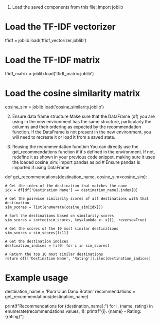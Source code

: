 1. Load the saved components from this file:
import joblib

# Load the TF-IDF vectorizer
tfidf = joblib.load('tfidf_vectorizer.joblib')

# Load the TF-IDF matrix
tfidf_matrix = joblib.load('tfidf_matrix.joblib')

# Load the cosine similarity matrix
cosine_sim = joblib.load('cosine_similarity.joblib')


2. Ensure data frame structure 
Make sure that the DataFrame (df) you are using in the new environment has the same structure, particularly the columns and their ordering as expected by the recommendation function. If the DataFrame is not present in the new environment, you will need to recreate it or load it from a saved state.

3. Reusing the recommendation function
You can directly use the get_recommendations function if it's defined in the environment. If not, redefine it as shown in your previous code snippet, making sure it uses the loaded cosine_sim:
import pandas as pd  # Ensure pandas is imported if using DataFrame

def get_recommendations(destination_name, cosine_sim=cosine_sim):

    # Get the index of the destination that matches the name
    idx = df[df['Destination Name'] == destination_name].index[0]

    # Get the pairwise similarity scores of all destinations with that destination
    sim_scores = list(enumerate(cosine_sim[idx]))

    # Sort the destinations based on similarity scores
    sim_scores = sorted(sim_scores, key=lambda x: x[1], reverse=True)

    # Get the scores of the 10 most similar destinations
    sim_scores = sim_scores[1:11]

    # Get the destination indices
    destination_indices = [i[0] for i in sim_scores]

    # Return the top 10 most similar destinations
    return df[['Destination Name', 'Rating']].iloc[destination_indices]

# Example usage
destination_name = 'Pura Ulun Danu Bratan'
recommendations = get_recommendations(destination_name)

print(f"Recommendations for {destination_name}:")
for i, (name, rating) in enumerate(recommendations.values, 1):
    print(f"{i}. {name} - Rating: {rating}")
